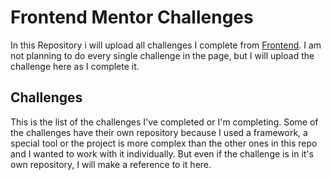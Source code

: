 # Frontend Mentor Challenges

In this Repository i will upload all challenges I complete from [Frontend](https://www.frontendmentor.io). I am not planning to do every single challenge in the page, but I will upload the challenge here as I complete it.

## Challenges

This is the list of the challenges I've completed or I'm completing. Some of the challenges have their own repository because I used a framework, a special tool or the project is more complex than the other ones in this repo and I wanted to work with it individually. But even if the challenge is in it's own repository, I will make a reference to it here.
